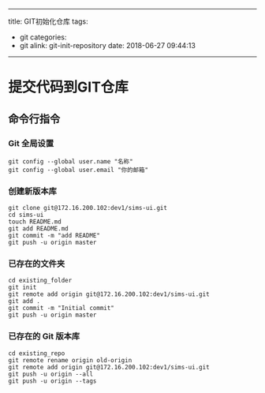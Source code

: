 
---
title: GIT初始化仓库
tags:
  - git
categories:
  - git
alink: git-init-repository
date: 2018-06-27 09:44:13
---


# 提交代码到GIT仓库

## 命令行指令

### Git 全局设置
```
git config --global user.name "名称"
git config --global user.email "你的邮箱"
```

### 创建新版本库
```
git clone git@172.16.200.102:dev1/sims-ui.git
cd sims-ui
touch README.md
git add README.md
git commit -m "add README"
git push -u origin master
```

<!-- more -->

### 已存在的文件夹
```
cd existing_folder
git init
git remote add origin git@172.16.200.102:dev1/sims-ui.git
git add .
git commit -m "Initial commit"
git push -u origin master
```

### 已存在的 Git 版本库
```
cd existing_repo
git remote rename origin old-origin
git remote add origin git@172.16.200.102:dev1/sims-ui.git
git push -u origin --all
git push -u origin --tags
```